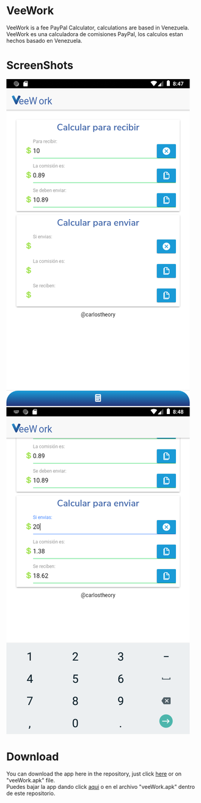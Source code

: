 # VeeWork
VeeWork is a fee PayPal Calculator, calculations are based in Venezuela.  
VeeWork es una calculadora de comisiones PayPal, los calculos estan hechos basado en Venezuela.  

# ScreenShots
![VeeWork - Calculadora PayPal - cap 1](screenshots/screenshot1.png)  
![VeeWork - Calculadora PayPal - cap 2](screenshots/screenshot2.png)  

# Download
You can download the app here in the repository, just click [here](https://github.com/CarlosTheory/veeWork/raw/master/veeWork.apk) or on "veeWork.apk" file.  
Puedes bajar la app dando click [aqui](https://github.com/CarlosTheory/veeWork/raw/master/veeWork.apk) o en el archivo "veeWork.apk" dentro de este repositorio.  


